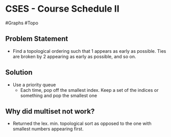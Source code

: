 # CSES - Course Schedule II
#Graphs #Topo
## Problem Statement
- Find a topological ordering such that 1 appears as early as possible. Ties are broken by 2 appearing as early as possible, and so on.

## Solution
- Use a priority queue
	- Each time, pop off the smallest index. Keep a set of the indices or something and pop the smallest one
## Why did multiset not work?
- Returned the lex. min. topological sort as opposed to the one with smallest numbers appearing first. 
